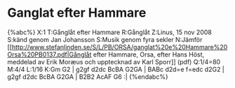 # Ganglat efter Hammare

{%abc%}
X:1
T:Gånglåt efter Hammare
R:Gånglåt
Z:Linus, 15 nov 2008
S:känd genom Jan Johansson
S:Musik genom fyra sekler
N:Jämför [[http://www.stefanlinden.se/S/L/PB/ORSA/ganglat%20e%20Hammare%20Orsa%20PB0137.pdf|Gånglåt efter Hammare, Orsa, efter Hans Höst, meddelad av Erik Moræus och upptecknad av Karl Sporr]] (pdf)
Q:1/4=80
M:4/4
L:1/16
K:Gm
G2 | g2gf d2dc  BcBA G2GA | BABc d2d=e  f=edc d2G2 |
g2gf d2dc BcBA G2GA | B2B2 AcAF G6 :|
{%endabc%}
